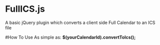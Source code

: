 # FullICS.js
A basic jQuery plugin which converts a client side Full Calendar to an ICS file

#How To Use
As simple as:
<b>$(yourCalendarId).convertToIcs();</b>
